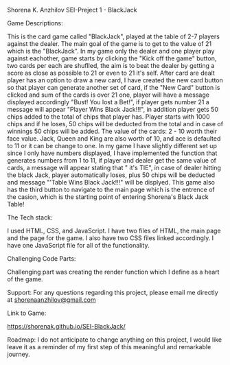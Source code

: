 Shorena K. Anzhilov SEI-Preject 1 - BlackJack

Game Descriptions:

This is the card game called "BlackJack", played at the table of 2-7 players against the dealer. The main goal of the game is to get to the value of 21 which is the "BlackJack". In my game only the dealer and one player play against eachother,  game starts by clicking the "Kick off the game" button, two cards per each are shuflled, the aim is to beat the dealer by getting a score as close as possible to 21 or even to 21 it's self. After  card are dealt player has an option to draw a new card, I have created the new card button so that player can generate another set of card, if the  "New Card" button is clicked and sum of the cards is over 21 one, player will have a message displayed accordingly "Bust! You lost a Bet!", if player gets number 21 a message  will appear "Player Wins Black Jack!!!", in addition player gets 50 chips added to the total of chips that player has. Player starts with 1000 chips and if he loses, 50 chips will be deducted from the total and in case of winnings 50 chips will be added. The value of the cards: 2 - 10 worth their face value. Jack, Queen and King are also worth of 10, and ace is defaulted to 11 or it can be change to one. In my game I have slightly different set up since I only have numbers displayed, I have implemented the function that generates numbers from 1 to 11, if player and dealer get the same value  of cards, a message will appear stating that " it's TIE", in case of dealer hitting the black Jack, player automatically loses, plus 50 chips will be deducted and message "'Table Wins Black Jack!!!" will be displyed. This game also has the third button to navigate to the main page which is the entrence of the casion, which is the starting point of entering Shorena's Black Jack Table!



The Tech stack:

I used HTML, CSS, and JavaScript. I have two files of HTML, the main page and the page for the game. I also have two CSS files linked accordingly. I have one JavaScript file for all of the functionality. 


Challenging Code Parts:

Challenging  part was creating the render function which I define as a heart of the game. 


Support:
For any questions regarding this project, please email me directly at shorenaanzhilov@gmail.com



Link to Game:

https://shorenak.github.io/SEI-BlackJack/


Roadmap:
I do not anticipate to change anything on this project, I would like leave it as a reminder of my first step of this meaningful and remarkable journey. 
